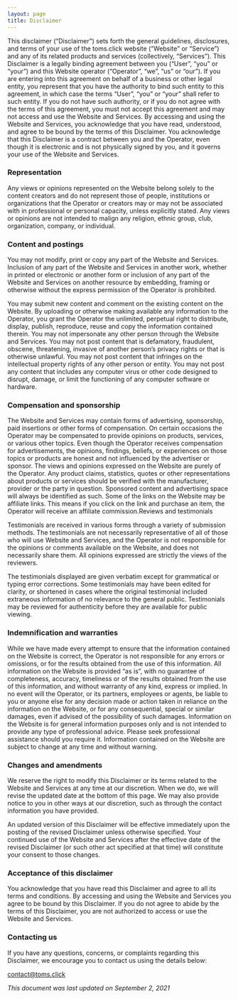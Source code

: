 ```yaml
---
layout: page
title: Disclaimer
---
```

This disclaimer (“Disclaimer”) sets forth the general guidelines, disclosures, and terms of your use of the toms.click website (“Website” or “Service”) and any of its related products and services (collectively, “Services”). This Disclaimer is a legally binding agreement between you (“User”, “you” or “your”) and this Website operator (“Operator”, “we”, “us” or “our”). If you are entering into this agreement on behalf of a business or other legal entity, you represent that you have the authority to bind such entity to this agreement, in which case the terms “User”, “you” or “your” shall refer to such entity. If you do not have such authority, or if you do not agree with the terms of this agreement, you must not accept this agreement and may not access and use the Website and Services. By accessing and using the Website and Services, you acknowledge that you have read, understood, and agree to be bound by the terms of this Disclaimer. You acknowledge that this Disclaimer is a contract between you and the Operator, even though it is electronic and is not physically signed by you, and it governs your use of the Website and Services.

### Representation

Any views or opinions represented on the Website belong solely to the content creators and do not represent those of people, institutions or organizations that the Operator or creators may or may not be associated with in professional or personal capacity, unless explicitly stated. Any views or opinions are not intended to malign any religion, ethnic group, club, organization, company, or individual.

### Content and postings

You may not modify, print or copy any part of the Website and Services. Inclusion of any part of the Website and Services in another work, whether in printed or electronic or another form or inclusion of any part of the Website and Services on another resource by embedding, framing or otherwise without the express permission of the Operator is prohibited.

You may submit new content and comment on the existing content on the Website. By uploading or otherwise making available any information to the Operator, you grant the Operator the unlimited, perpetual right to distribute, display, publish, reproduce, reuse and copy the information contained therein. You may not impersonate any other person through the Website and Services. You may not post content that is defamatory, fraudulent, obscene, threatening, invasive of another person’s privacy rights or that is otherwise unlawful. You may not post content that infringes on the intellectual property rights of any other person or entity. You may not post any content that includes any computer virus or other code designed to disrupt, damage, or limit the functioning of any computer software or hardware.

### Compensation and sponsorship

The Website and Services may contain forms of advertising, sponsorship, paid insertions or other forms of compensation. On certain occasions the Operator may be compensated to provide opinions on products, services, or various other topics. Even though the Operator receives compensation for advertisements, the opinions, findings, beliefs, or experiences on those topics or products are honest and not influenced by the advertiser or sponsor. The views and opinions expressed on the Website are purely of the Operator. Any product claims, statistics, quotes or other representations about products or services should be verified with the manufacturer, provider or the party in question. Sponsored content and advertising space will always be identified as such. Some of the links on the Website may be affiliate links. This means if you click on the link and purchase an item, the Operator will receive an affiliate commission.Reviews and testimonials

Testimonials are received in various forms through a variety of submission methods. The testimonials are not necessarily representative of all of those who will use Website and Services, and the Operator is not responsible for the opinions or comments available on the Website, and does not necessarily share them. All opinions expressed are strictly the views of the reviewers.

The testimonials displayed are given verbatim except for grammatical or typing error corrections. Some testimonials may have been edited for clarity, or shortened in cases where the original testimonial included extraneous information of no relevance to the general public. Testimonials may be reviewed for authenticity before they are available for public viewing.

### Indemnification and warranties

While we have made every attempt to ensure that the information contained on the Website is correct, the Operator is not responsible for any errors or omissions, or for the results obtained from the use of this information. All information on the Website is provided “as is”, with no guarantee of completeness, accuracy, timeliness or of the results obtained from the use of this information, and without warranty of any kind, express or implied. In no event will the Operator, or its partners, employees or agents, be liable to you or anyone else for any decision made or action taken in reliance on the information on the Website, or for any consequential, special or similar damages, even if advised of the possibility of such damages. Information on the Website is for general information purposes only and is not intended to provide any type of professional advice. Please seek professional assistance should you require it. Information contained on the Website are subject to change at any time and without warning.

### Changes and amendments

We reserve the right to modify this Disclaimer or its terms related to the Website and Services at any time at our discretion. When we do, we will revise the updated date at the bottom of this page. We may also provide notice to you in other ways at our discretion, such as through the contact information you have provided.

An updated version of this Disclaimer will be effective immediately upon the posting of the revised Disclaimer unless otherwise specified. Your continued use of the Website and Services after the effective date of the revised Disclaimer (or such other act specified at that time) will constitute your consent to those changes.

### Acceptance of this disclaimer

You acknowledge that you have read this Disclaimer and agree to all its terms and conditions. By accessing and using the Website and Services you agree to be bound by this Disclaimer. If you do not agree to abide by the terms of this Disclaimer, you are not authorized to access or use the Website and Services.

### Contacting us

If you have any questions, concerns, or complaints regarding this Disclaimer, we encourage you to contact us using the details below:

contact@toms.click

*This document was last updated on September 2, 2021*